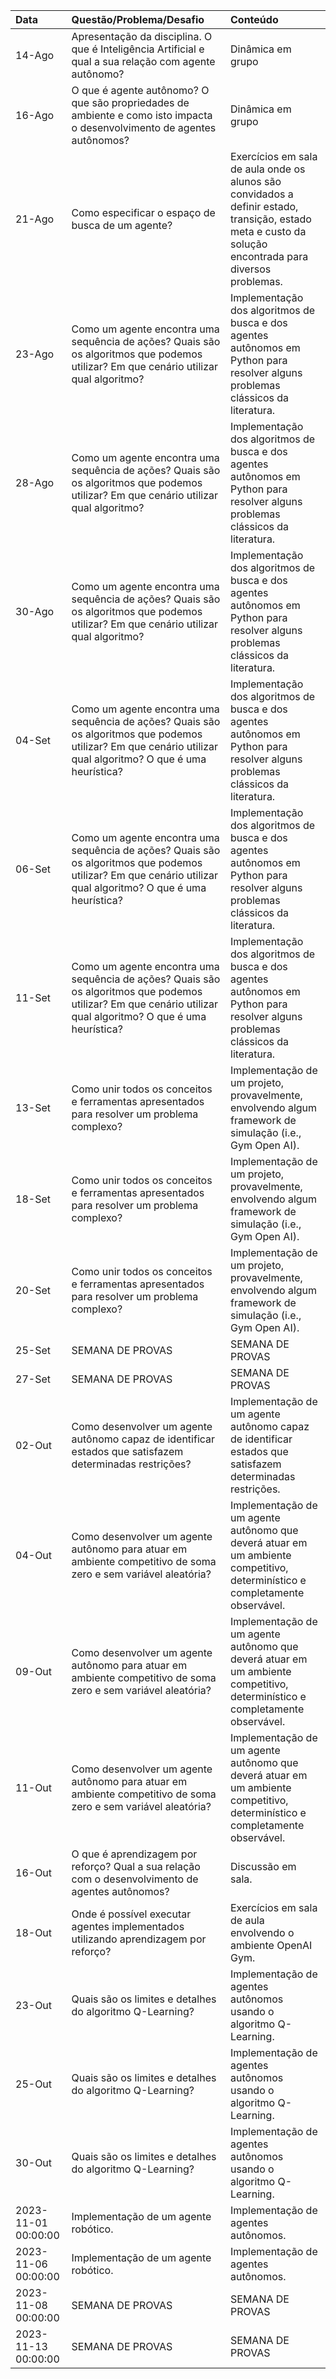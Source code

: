 | Data                | Questão/Problema/Desafio                                                                                                                                      | Conteúdo                                                                                                                                                 |
|:--------------------|:--------------------------------------------------------------------------------------------------------------------------------------------------------------|:---------------------------------------------------------------------------------------------------------------------------------------------------------|
| 14-Ago              | Apresentação da disciplina. O que é Inteligência Artificial e qual a sua relação com agente autônomo?                                                         | Dinâmica em grupo                                                                                                                                        |
| 16-Ago              | O que é agente autônomo? O que são propriedades de ambiente e como isto impacta o desenvolvimento de agentes autônomos?                                       | Dinâmica em grupo                                                                                                                                        |
| 21-Ago              | Como especificar o espaço de busca de um agente?                                                                                                              | Exercícios em sala de aula onde os alunos são convidados a definir estado, transição, estado meta e custo da solução encontrada para diversos problemas. |
| 23-Ago              | Como um agente encontra uma sequência de ações? Quais são os algoritmos que podemos utilizar? Em que cenário utilizar qual algoritmo?                         | Implementação dos algoritmos de busca e dos agentes autônomos em Python para resolver alguns problemas clássicos da literatura.                          |
| 28-Ago              | Como um agente encontra uma sequência de ações? Quais são os algoritmos que podemos utilizar? Em que cenário utilizar qual algoritmo?                         | Implementação dos algoritmos de busca e dos agentes autônomos em Python para resolver alguns problemas clássicos da literatura.                          |
| 30-Ago              | Como um agente encontra uma sequência de ações? Quais são os algoritmos que podemos utilizar? Em que cenário utilizar qual algoritmo?                         | Implementação dos algoritmos de busca e dos agentes autônomos em Python para resolver alguns problemas clássicos da literatura.                          |
| 04-Set              | Como um agente encontra uma sequência de ações? Quais são os algoritmos que podemos utilizar? Em que cenário utilizar qual algoritmo? O que é uma heurística? | Implementação dos algoritmos de busca e dos agentes autônomos em Python para resolver alguns problemas clássicos da literatura.                          |
| 06-Set              | Como um agente encontra uma sequência de ações? Quais são os algoritmos que podemos utilizar? Em que cenário utilizar qual algoritmo? O que é uma heurística? | Implementação dos algoritmos de busca e dos agentes autônomos em Python para resolver alguns problemas clássicos da literatura.                          |
| 11-Set              | Como um agente encontra uma sequência de ações? Quais são os algoritmos que podemos utilizar? Em que cenário utilizar qual algoritmo? O que é uma heurística? | Implementação dos algoritmos de busca e dos agentes autônomos em Python para resolver alguns problemas clássicos da literatura.                          |
| 13-Set              | Como unir todos os conceitos e ferramentas apresentados para resolver um problema complexo?                                                                   | Implementação de um projeto, provavelmente, envolvendo algum framework de simulação (i.e., Gym Open AI).                                                 |
| 18-Set              | Como unir todos os conceitos e ferramentas apresentados para resolver um problema complexo?                                                                   | Implementação de um projeto, provavelmente, envolvendo algum framework de simulação (i.e., Gym Open AI).                                                 |
| 20-Set              | Como unir todos os conceitos e ferramentas apresentados para resolver um problema complexo?                                                                   | Implementação de um projeto, provavelmente, envolvendo algum framework de simulação (i.e., Gym Open AI).                                                 |
| 25-Set              | SEMANA DE PROVAS                                                                                                                                              | SEMANA DE PROVAS                                                                                                                                         |
| 27-Set              | SEMANA DE PROVAS                                                                                                                                              | SEMANA DE PROVAS                                                                                                                                         |
| 02-Out              | Como desenvolver um agente autônomo capaz de identificar estados que satisfazem determinadas restrições?                                                      | Implementação de um agente autônomo capaz de identificar estados que satisfazem determinadas restrições.                                                 |
| 04-Out              | Como desenvolver um agente autônomo para atuar em ambiente competitivo de soma zero e sem variável aleatória?                                                 | Implementação de um agente autônomo que deverá atuar em um ambiente competitivo, determinístico e completamente observável.                              |
| 09-Out              | Como desenvolver um agente autônomo para atuar em ambiente competitivo de soma zero e sem variável aleatória?                                                 | Implementação de um agente autônomo que deverá atuar em um ambiente competitivo, determinístico e completamente observável.                              |
| 11-Out              | Como desenvolver um agente autônomo para atuar em ambiente competitivo de soma zero e sem variável aleatória?                                                 | Implementação de um agente autônomo que deverá atuar em um ambiente competitivo, determinístico e completamente observável.                              |
| 16-Out              | O que é aprendizagem por reforço? Qual a sua relação com o desenvolvimento de agentes autônomos?                                                              | Discussão em sala.                                                                                                                                       |
| 18-Out              | Onde é possível executar agentes implementados utilizando aprendizagem por reforço?                                                                           | Exercícios em sala de aula envolvendo o ambiente OpenAI Gym.                                                                                             |
| 23-Out              | Quais são os limites e detalhes do algoritmo Q-Learning?                                                                                                      | Implementação de agentes autônomos usando o algoritmo Q-Learning.                                                                                        |
| 25-Out              | Quais são os limites e detalhes do algoritmo Q-Learning?                                                                                                      | Implementação de agentes autônomos usando o algoritmo Q-Learning.                                                                                        |
| 30-Out              | Quais são os limites e detalhes do algoritmo Q-Learning?                                                                                                      | Implementação de agentes autônomos usando o algoritmo Q-Learning.                                                                                        |
| 2023-11-01 00:00:00 | Implementação de um agente robótico.                                                                                                                          | Implementação de agentes autônomos.                                                                                                                      |
| 2023-11-06 00:00:00 | Implementação de um agente robótico.                                                                                                                          | Implementação de agentes autônomos.                                                                                                                      |
| 2023-11-08 00:00:00 | SEMANA DE PROVAS                                                                                                                                              | SEMANA DE PROVAS                                                                                                                                         |
| 2023-11-13 00:00:00 | SEMANA DE PROVAS                                                                                                                                              | SEMANA DE PROVAS                                                                                                                                         |